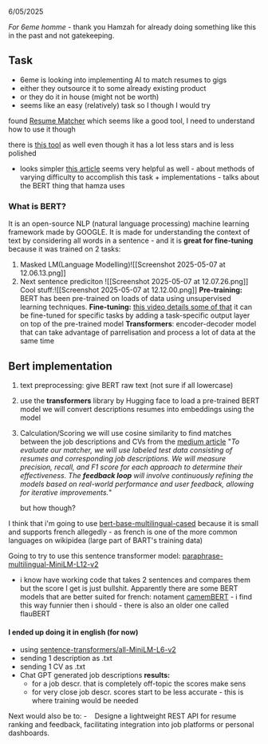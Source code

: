 6/05/2025

*For 6eme homme* - thank you Hamzah for already doing something like this in the past and not gatekeeping. 

## Task
- 6eme is looking into implementing AI to match resumes to gigs
- either they outsource it to some already existing product
- or they do it in house (might not be worth)
- seems like an easy (relatively) task so I though I would try

found [Resume Matcher](https://github.com/srbhr/Resume-Matcher) which seems like a good tool, I need to understand how to use it though 


there is [this tool](https://github.com/kirudang/CV-Job-matching/tree/main) as well even though it has a lot less stars and is less polished
- looks simpler
[this article](https://kartikmadan11.medium.com/building-a-job-description-to-resume-matcher-using-natural-language-processing-5a4f5181cfe4) seems very helpful as well - about methods of varying difficulty to accomplish this task + implementations - talks about the BERT thing that hamza uses

### What is BERT?
It is an open-source NLP (natural language processing) machine learning framework made by GOOGLE. It is made for understanding the context of text by considering all words in a sentence - and it is **great for fine-tuning** because it was trained on 2 tasks:
1. Masked LM(Language Modelling)![[Screenshot 2025-05-07 at 12.06.13.png]]
2. Next sentence prediciton
![[Screenshot 2025-05-07 at 12.07.26.png]]
Cool stuff:![[Screenshot 2025-05-07 at 12.12.00.png]]
**Pre-training:**
	BERT has been pre-trained on loads of data using unsupervised learning techniques.
**Fine-tuning:** [this video details some of that](https://www.youtube.com/watch?v=4QHg8Ix8WWQ&t=309s)
	it can be fine-tuned for specific tasks by adding a task-specific output layer on top of the pre-trained model
**Transformers**:
encoder-decoder model that can take advantage of parrelisation and process a lot of data at the same time
## Bert implementation 
1. text preprocessing:
	give BERT raw text (not sure if all lowercase)
2. use the **transformers** library by Hugging face to load a pre-trained BERT model
	we will convert descriptions resumes into embeddings using the model
3. Calculation/Scoring
	we will use cosine similarity to find matches between the job descriptions and CVs
from the [medium article](https://kartikmadan11.medium.com/building-a-job-description-to-resume-matcher-using-natural-language-processing-5a4f5181cfe4)
	"*To evaluate our matcher, we will use labeled test data consisting of resumes and corresponding job descriptions. We will measure precision, recall, and F1 score for each approach to determine their effectiveness. The **feedback loop** will involve continuously refining the models based on real-world performance and user feedback, allowing for iterative improvements.*"
	
	but how though?

I think that i'm going to use [bert-base-multilingual-cased](https://huggingface.co/google-bert/bert-base-multilingual-cased) because it is small and supports french allegedly - as french is one of the more common languages on wikipidea (large part of BART's training data)

Going to try to use this sentence transformer model: [paraphrase-multilingual-MiniLM-L12-v2](https://huggingface.co/sentence-transformers/paraphrase-multilingual-MiniLM-L12-v2)
- i know have working code that takes 2 sentences and compares them but the score I get is just bullshit.
Apparently there are some BERT models that are better suited for french: notament [camemBERT](https://camembert-model.fr) - i find this way funnier then i should - there is also an older one called flauBERT

#### I ended up doing it in english (for now)
- using [sentence-transformers/all-MiniLM-L6-v2](https://huggingface.co/sentence-transformers/all-MiniLM-L6-v2)
- sending 1 description as .txt
- sending 1 CV as .txt
- Chat GPT generated job descriptions
	**results:**
	- for a job descr. that is completely off-topic the scores make sens
	- for very close job descr. scores start to be less accurate - this is where training would be needed

Next would also be to:
-    Designe a lightweight REST API for resume ranking and feedback, facilitating integration into job platforms or personal dashboards.